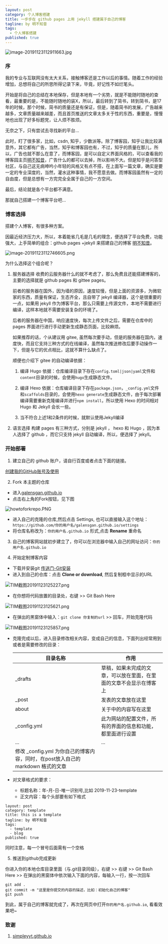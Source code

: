 ```yaml
---
layout: post
category: 个人博客搭建
title: 一步步在 github pages 上用 jekyll 搭建属于自己的博客
tagline: by 明不知昔
tags: 
  - 个人博客搭建
published: true
---
```


![image-20191123112911663.jpg](https://i.loli.net/2019/11/23/H5sBjnXVbCfIh9t.jpg)

### 序

我的专业与互联网没有太大关系，接触博客还是工作以后的事情。随着工作的经验增加，总想将自己的所思所得记录下来，毕竟，好记性不如烂笔头。

<!--more-->

开始是将自己的总结在本地保存，但是本地有一个劣势，就是不能随时随地的查看，最重要的是，不能随时随地的装X，所以，最后转到了简书，转到简书，是17年的时候，那个时候，简书的质量还是有保证，但是，随着简书的发展，广告越来越多，文章质量越来越差，而且首页推送的文章太多关于性的东西，重要是，慢慢地也出现了好多标题党，让人烦不胜烦。

无奈之下，只有尝试去寻找新的平台...

此时，盯了很多家，比如，csdn, 知乎，少数派等。除了博客园，知乎让我比较满意外，其它都有广告，当然，知乎和博客园也有，不过，知乎的质量在那儿，所以，广告也就不那么在意了，而博客园，是可以自定义界面风格的，可以查看我的博客园主页[明不知昔](https://www.cnblogs.com/BIMFlying)，广告什么的都可以去掉，所以影响不大。但是知乎是问答型社区，与自己这无病呻吟小年轻的风格又有点不搭，在上面写一篇文章，确实是要一定的专业深度的，当然，灌水这种事情，我不愿意去做。而博客园虽然有一定的自由度，但是总想有一方完完全全属于自己的一方空间。

最后，结论就是各个平台都不满意。

那就自己搭建一个博客平台吧...

### 博客选择

搭建个人博客，有很多种方案。

因最近经济压力大，所以，本着能省几毛是几毛的理念，便选择了平台免费，功能强大，上手简单的组合：github pages +jekyll 来搭建自己的博客 [明不知昔](https://noctiflorous.gitee.io)。

![image-20191123112746605.png](https://i.loli.net/2019/11/23/eD4wJgo2GHqQjAZ.png)

为什么选择这个组合呢？

1. 服务器选择
   收费的云服务器什么的就不考虑了，那么免费且还能搭建博客的，主要的选择就是 github pages 和 gittee pages。
   
   前者的服务器在国外，因为墙的原因，速度较慢，但是上面的资源多，为微软家的东西，质量有保证，生态齐全，且自带了 jekyll 编译器，这个是很重要的一点，如果用 jekyll 作为博客平台，那么只需要上传源文件，本地不需要进行编译，这样本地就不需要安装复杂的环境了。
   
   后者的服务器在中国，响应速度快，每次上传文件之后，需要在仓库中的 pages 界面进行进行手动更新生成静态页面，比较麻烦。
   
   如果推荐的话，个从建议用 gitee, 虽然每次要手动，但是的服务器在国内，速度快，而且它支持三种方式的在线编译，虽然每次推送修改后要手动操作一下，但是与它的优点相比，这就不算什么缺点了。
   
   顺便也介绍下 gitee 的自动编译依据：
   
   1. 编译 Hugo 依据：仓库编译目录下存在`config.toml|json|yaml`文件和`content`目录的时候，会使用`hugo`生成静态文件。
   
   2. 编译 Hexo 依据：仓库编译目录下存在`package.json`，`_config.yml`文件和`scaffolds`目录的，会使用`hexo generate`生成静态文件，由于每次部署编译需要重新克隆编译并进行`npm install`，所以使用 Hexo 的时间相对 Hugo 和 Jekyll 会长一些。
   
   3. 当不符合上述1和2条件的时候，就默认使用Jekyll编译

2. 语言选择
   构建 pages 有三种方式，分别是 jekyll ， hexo 和 Hugo ，因为本人选择了 github ，而它只支持 jekyll 自动编译，所以，便选择了 jekyll。

### 开始部署

1. 建立自己的 github 账户，请自行百度或者点击下面的链接。

[创建我的GitHub账号及使用](https://blog.csdn.net/xingkaifan/article/details/81105352)

2. Fork 本主题的仓库
* 进入[galensgan.github.io](https://github.com/GalensGan/galensgan.github.io)
* 点击右上角的Fork按钮，见下图

![howtoforkrepo.PNG](https://i.loli.net/2019/11/23/4wbyV2MKBlcCpG8.png)

* 进入自己的克隆的仓库,然后点击 Settings, 也可以直接输入这个地址：` https://github.com/你的用户名/galensgan.github.io/settings`
* 将仓库名称改为：`你的用户名.github.io` 形式,点击 **Rename** 重命名
3. 自己的博客网站就初步建立了，你可以在浏览器中输入自己的网址访问：`你的用户名.github.io`

4. 开始定制博客内容
* 下载并安装git
  [传送门-Git安装](https://git-scm.com/book/zh/v2/%E8%B5%B7%E6%AD%A5-%E5%AE%89%E8%A3%85-Git)
* 进入到自己的仓库：点击 **Clone or download**, 然后复制框中显示的URL

![TIM截图20191123125227.png](https://i.loli.net/2019/11/23/K7Iw4BiZ12aTOsd.png)

* 在你想将代码放置的目录处，右键 >> Git Bash Here 

![TIM截图20191123125621.png](https://i.loli.net/2019/11/23/wyFd5L98uWcXYBv.png)

* 在弹出的黑窗体中输入：`git clone 你复制的url` >> 回车，开始克隆代码

![TIM截图20191123125857.png](https://i.loli.net/2019/11/23/vndl5TpNiU8MJFw.png)

* 克隆完成以后，进入目录修改相关内容，变成自己的信息，下面列出经常用到或者是需要修改的目录：
  
  | 目录名称                                                  | 作用                                |
  | ----------------------------------------------------- | --------------------------------- |
  | _drafts                                               | 草稿，如果未完成的文章，可以放在里面，在里面的文章不会显示在博客上 |
  | _post                                                 | 发表的文章放在这里                         |
  | about                                                 | 关于中的内容写在这里                        |
  | _config.yml                                           | 此为网站的配置文件，所有的界面的信息和功能，都里面进行设置     |
  | ...                                                   | ...                               |
  | 修改 _config.yml 为你自己的博客内容，同时，在post放入自己的 markdown 格式的文章 |                                   |
* 对文章格式的要求：
  * 标题名称：年-月-日-唯一识别号,比如 2019-11-23-template
  * 正文内容：每个头部要有如下格式

```
layout: post
category: template
title: this is a template
tagline: by 明不知昔
tags: 
  - template
  - blog
published: true
```

同时注意，每一个冒号后面需有一个空格

5. 推送到github完成更新

你进入你的本地仓库目录里面（与.git目录同级），右键 >> 右键 >> Git Bash Here >>  在弹出的黑窗体中依次输入下面的内容，每输入一行，按一次回车

```
git add . 
git commit -m "这里是你提交的内容的描述，比如：初始化自己的博客"
git push
```

到此，属于自己的博客就完成了，再次在网页中打开`你的用户名.github.io`, 看看效果吧~

### 致谢

1. [simpleyyt.github.io](https://github.com/Simpleyyt/simpleyyt.github.io)